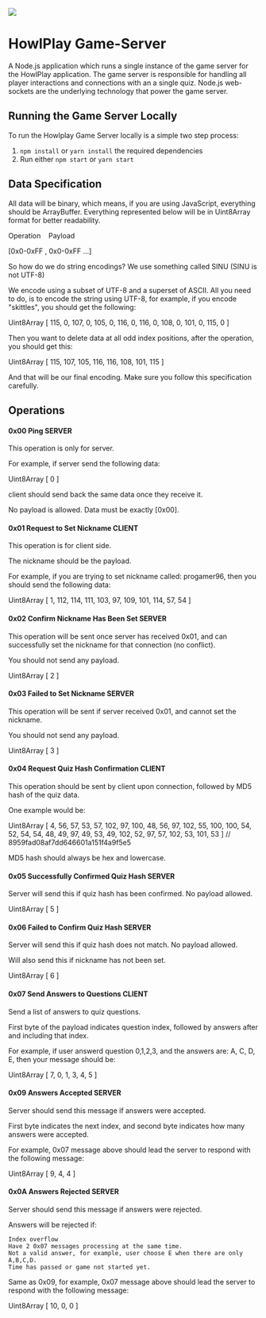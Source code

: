 ![](http://howlplay.com/static/media/logo.5c3ed17a.svg)
# HowlPlay Game-Server

A Node.js application which runs a single instance of the game server for the HowlPlay application. The game server is responsible for handling all player interactions and connections with an a single quiz. Node.js web-sockets are the underlying technology that power the game server.

## Running the Game Server Locally

To run the Howlplay Game Server locally is a simple two step process:
1. `npm install` or `yarn install` the required dependencies
2. Run either `npm start` or `yarn start`

## Data Specification

All data will be binary, which means, if you are using JavaScript, everything should be ArrayBuffer. Everything represented below will be in Uint8Array format for better readability.

Operation&nbsp;&nbsp;&nbsp;&nbsp;Payload

[0x0-0xFF     , 0x0-0xFF ...]

So how do we do string encodings?
We use something called SINU (SINU is not UTF-8)

We encode using a subset of UTF-8 and a superset of ASCII. All you need to do, is to encode the string using UTF-8, for example, if you encode "skittles", you should get the following:

Uint8Array [ 115, 0, 107, 0, 105, 0, 116, 0, 116, 0, 108, 0, 101, 0, 115, 0 ]

Then you want to delete data at all odd index positions, after the operation, you should get this:

Uint8Array [ 115, 107, 105, 116, 116, 108, 101, 115 ]

And that will be our final encoding. Make sure you follow this specification carefully.

## Operations

#### 0x00 Ping SERVER 

This operation is only for server.

For example, if server send the following data:

Uint8Array [ 0 ]

client should send back the same data once they receive it.

No payload is allowed. Data must be exactly [0x00].

#### 0x01 Request to Set Nickname CLIENT

This operation is for client side.

The nickname should be the payload.

For example, if you are trying to set nickname called: progamer96, then you should send the following data:

Uint8Array [ 1, 112, 114, 111, 103, 97, 109, 101, 114, 57, 54 ]

#### 0x02 Confirm Nickname Has Been Set SERVER

This operation will be sent once server has received 0x01, and can successfully set the nickname for that connection (no conflict).

You should not send any payload.

Uint8Array [ 2 ]

#### 0x03 Failed to Set Nickname SERVER

This operation will be sent if server received 0x01, and cannot set the nickname.

You should not send any payload.

Uint8Array [ 3 ]

#### 0x04 Request Quiz Hash Confirmation CLIENT

This operation should be sent by client upon connection, followed by MD5 hash of the quiz data.

One example would be:

Uint8Array [ 4, 56, 57, 53, 57, 102, 97, 100, 48, 56, 97, 102, 55, 100, 100, 54, 52, 54, 54, 48, 49, 97, 49, 53, 49, 102, 52, 97, 57, 102, 53, 101, 53 ]
// 8959fad08af7dd646601a151f4a9f5e5

MD5 hash should always be hex and lowercase.

#### 0x05 Successfully Confirmed Quiz Hash SERVER

Server will send this if quiz hash has been confirmed. No payload allowed.

Uint8Array [ 5 ]

#### 0x06 Failed to Confirm Quiz Hash SERVER

Server will send this if quiz hash does not match. No payload allowed.

Will also send this if nickname has not been set.

Uint8Array [ 6 ]

#### 0x07 Send Answers to Questions CLIENT

Send a list of answers to quiz questions.

First byte of the payload indicates question index, followed by answers after and including that index.

For example, if user answerd question 0,1,2,3, and the answers are: A, C, D, E, then your message should be:

Uint8Array [ 7, 0, 1, 3, 4, 5 ]

#### 0x09 Answers Accepted SERVER

Server should send this message if answers were accepted.

First byte indicates the next index, and second byte indicates how many answers were accepted.

For example, 0x07 message above should lead the server to respond with the following message:

Uint8Array [ 9, 4, 4 ]

#### 0x0A Answers Rejected SERVER

Server should send this message if answers were rejected.

Answers will be rejected if:

    Index overflow
    Have 2 0x07 messages processing at the same time.
    Not a valid answer, for example, user choose E when there are only A,B,C,D.
    Time has passed or game not started yet.

Same as 0x09, for example, 0x07 message above should lead the server to respond with the following message:

Uint8Array [ 10, 0, 0 ]